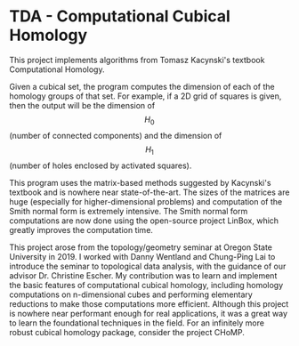 # TDA - Computational Cubical Homology
This project implements algorithms from Tomasz Kacynski's textbook Computational Homology.

Given a cubical set, the program computes the dimension of each of the homology groups of that set.
For example, if a 2D grid of squares is given, then the output will be the dimension of $$H_0$$ (number of connected components) and the dimension of $$H_1$$ (number of holes enclosed by activated squares).

This program uses the matrix-based methods suggested by Kacynski's textbook and is nowhere near state-of-the-art. 
The sizes of the matrices are huge (especially for higher-dimensional problems) and computation of the Smith normal form is extremely intensive.
The Smith normal form computations are now done using the open-source project LinBox, which greatly improves the computation time.

This project arose from the topology/geometry seminar at Oregon State University in 2019.
I worked with Danny Wentland and Chung-Ping Lai to introduce the seminar to topological data analysis, with the guidance of our advisor Dr. Christine Escher.
My contribution was to learn and implement the basic features of computational cubical homology, including homology computations on n-dimensional cubes and performing elementary reductions to make those computations more efficient.
Although this project is nowhere near performant enough for real applications, it was a great way to learn the foundational techniques in the field.
For an infinitely more robust cubical homology package, consider the project CHoMP. 
